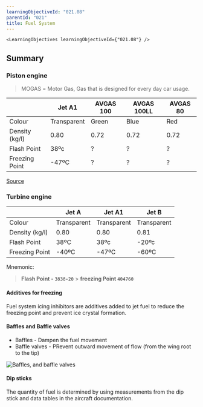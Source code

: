 ```yaml
---
learningObjectiveId: "021.08"
parentId: "021"
title: Fuel System
---
```


```tsx eval
<LearningObjectives learningObjectiveId={"021.08"} />
```

## Summary

### Piston engine

> MOGAS = Motor Gas, Gas that is designed for every day car usage.

|                | Jet A1      | AVGAS 100 | AVGAS 100LL | AVGAS 80 |
| -------------- | ----------- | --------- | ----------- | -------- |
| Colour         | Transparent | Green     | Blue        | Red      |
| Density (kg/l) | 0.80        | 0.72      | 0.72        | 0.72     |
| Flash Point    | 38ºc        | ?         | ?           | ?        |
| Freezing Point | -47ºC       | ?         | ?           | ?        |

[Source](https://skybrary.aero/articles/ignition-fuels)

### Turbine engine

|                | Jet A       | Jet A1      | Jet B       |
| -------------- | ----------- | ----------- | ----------- |
| Colour         | Transparent | Transparent | Transparent |
| Density (kg/l) | 0.80        | 0.80        | 0.81        |
| Flash Point    | 38ºC        | 38ºc        | -20ºc       |
| Freezing Point | -40ºC       | -47ºC       | -60ºC       |

Mnemonic:

> **Flash Point - `3838-20`** > **freezing Point `404760`**

#### Additives for freezing

Fuel system icing inhibitors are additives added to jet fuel to reduce the
freezing point and prevent ice crystal formation.

#### Baffles and Baffle valves

- Baffles - Dampen the fuel movement
- Baffle valves - PRevent outward movement of flow (from the wing root to the
  tip)

<img src="images/021.08.02.02-01.png" alt="Baffles, and baffle valves" />

<Source
  href="https://www.faa.gov/regulations_policies/handbooks_manuals/aviation/"
  alt="FAA H-8083-31"
/>

#### Dip sticks

The quantity of fuel is determined by using measurements from the dip stick and
data tables in the aircraft documentation.
